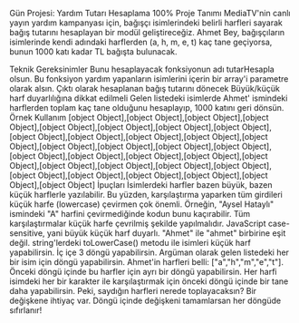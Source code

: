 Gün Projesi: Yardım Tutarı Hesaplama
100%
Proje Tanımı
MediaTV'nin canlı yayın yardım kampanyası için, bağışçı isimlerindeki belirli harfleri sayarak bağış tutarını hesaplayan bir modül geliştireceğiz. Ahmet Bey, bağışçıların isimlerinde kendi adındaki harflerden (a, h, m, e, t) kaç tane geçiyorsa, bunun 1000 katı kadar TL bağışta bulunacak.

Teknik Gereksinimler
Bunu hesaplayacak fonksiyonun adı tutarHesapla olsun.
Bu fonksiyon yardım yapanların isimlerini içerin bir array'i parametre olarak alsın.
Çıktı olarak hesaplanan bağış tutarını dönecek
Büyük/küçük harf duyarlılığına dikkat edilmeli
Gelen listedeki isimlerde Ahmet' ismindeki harflerden toplam kaç tane olduğunu hesaplayıp, 1000 katını geri dönsün.
Örnek Kullanım
[object Object],[object Object],[object Object],[object Object],[object Object],[object Object],[object Object],[object Object],[object Object],[object Object],[object Object],[object Object],[object Object],[object Object],[object Object],[object Object],[object Object],[object Object],[object Object],[object Object],[object Object],[object Object],[object Object],[object Object],[object Object],[object Object],[object Object],[object Object],[object Object],[object Object],[object Object],[object Object]
İpuçları
İsimlerdeki harfler bazen büyük, bazen küçük harflerle yazılabilir. Bu yüzden, karşılaştırma yaparken tüm girdileri küçük harfe (lowercase) çevirmen çok önemli. Örneğin, "Aysel Hataylı" ismindeki "A" harfini çevirmediğinde kodun bunu kaçırabilir. Tüm karşılaştırmalar küçük harfe çevrilmiş şekilde yapılmalıdır.
JavaScript case-sensitive, yani büyük küçük harf duyarlı. "Ahmet" ile "ahmet" birbirine eşit değil. string'lerdeki toLowerCase() metodu ile isimleri küçük harf yapabilirsin.
İç içe 3 döngü yapabilirsin.
Argüman olarak gelen listedeki her bir isim için döngü yapabilirsin.
Ahmet'in harfleri belli: ["a","h","m","e","t"]. Önceki döngü içinde bu harfler için ayrı bir döngü yapabilirsin.
Her harfi isimdeki her bir karakter ile karşılaştırmak için önceki döngü içinde bir tane daha yapabilirsin.
Peki, saydığın harfleri nerede toplayacaksın? Bir değişkene ihtiyaç var. Döngü içinde değişkeni tamamlarsan her döngüde sıfırlanır!
